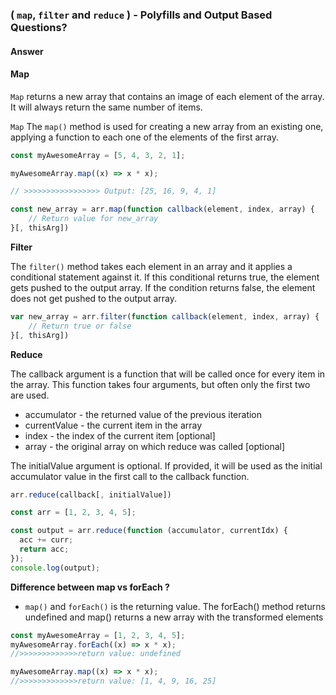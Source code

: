 ### ( `map`, `filter` and `reduce` ) - Polyfills and Output Based Questions?

#### Answer

#### Map

`Map` returns a new array that contains an image of each element of the array. It will always return the same number of items.

`Map`
The `map()` method is used for creating a new array from an existing one, applying a function to each one of the elements of the first array.

```js
const myAwesomeArray = [5, 4, 3, 2, 1];

myAwesomeArray.map((x) => x * x);

// >>>>>>>>>>>>>>>>> Output: [25, 16, 9, 4, 1]
```

```js
const new_array = arr.map(function callback(element, index, array) {
    // Return value for new_array
}[, thisArg])
```

**Filter**

The `filter()` method takes each element in an array and it applies a conditional statement against it. If this conditional returns true, the element gets pushed to the output array. If the condition returns false, the element does not get pushed to the output array.

```js
var new_array = arr.filter(function callback(element, index, array) {
    // Return true or false
}[, thisArg])
```

**Reduce**

The callback argument is a function that will be called once for every item in the array. This function takes four arguments, but often only the first two are used.

- accumulator - the returned value of the previous iteration
- currentValue - the current item in the array
- index - the index of the current item [optional]
- array - the original array on which reduce was called [optional]

The initialValue argument is optional. If provided, it will be used as the initial accumulator value in the first call to the callback function.

```js
arr.reduce(callback[, initialValue])
```

```js
const arr = [1, 2, 3, 4, 5];

const output = arr.reduce(function (accumulator, currentIdx) {
  acc += curr;
  return acc;
});
console.log(output);
```

**Difference between map vs forEach ?**

- `map()` and `forEach()` is the returning value. The forEach() method returns undefined and map() returns a new array with the transformed elements

```js
const myAwesomeArray = [1, 2, 3, 4, 5];
myAwesomeArray.forEach((x) => x * x);
//>>>>>>>>>>>>>return value: undefined

myAwesomeArray.map((x) => x * x);
//>>>>>>>>>>>>>return value: [1, 4, 9, 16, 25]
```
